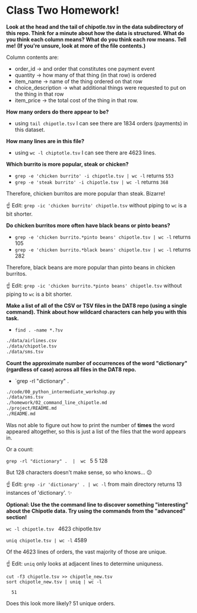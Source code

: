# Class Two Homework!

**Look at the head and the tail of chipotle.tsv in the data subdirectory of this repo. Think for a minute about how the data is structured. What do you think each column means? What do you think each row means.
Tell me! (If you're unsure, look at more of the file contents.)**

Column contents are: 
* order_id -> and order that constitutes one payment event
* quantity -> how many of that thing (in that row) is ordered
* item_name -> name of the thing ordered on that row
* choice_description -> what additional things were requested to put on the thing in that row
* item_price -> the total cost of the thing in that row. 

**How many orders do there appear to be?**

* using `tail chipotle.tsv` I can see there are 1834 orders (payments) in this dataset.

**How many lines are in this file?**

* using `wc -l chiptotle.tsv` I can see there are 4623 lines.

**Which burrito is more popular, steak or chicken?**

* `grep -e 'chicken burrito' -i chipotle.tsv | wc -l`  returns `553`   
* `grep -e 'steak burrito' -i chipotle.tsv | wc -l` returns `368`

Therefore, chicken burritos are more popular than steak. Bizarre!

:point_up: Edit: `grep -ic 'chicken burrito' chipotle.tsv` without piping to `wc` is a bit shorter. 

**Do chicken burritos more often have black beans or pinto beans?**

* `grep -e 'chicken burrito.*pinto beans' chipotle.tsv | wc -l` returns 105
* `grep -e 'chicken burrito.*black beans' chipotle.tsv | wc -l` returns 282

Therefore, black beans are more popular than pinto beans in chicken burritos. 

:point_up: Edit: `grep -ic 'chicken burrito.*pinto beans' chipotle.tsv` without piping to `wc` is a bit shorter. 

**Make a list of all of the CSV or TSV files in the DAT8 repo (using a single command). Think about how wildcard characters can help you with this task.**

* `find . -name *.?sv`

```bash
./data/airlines.csv
./data/chipotle.tsv
./data/sms.tsv
```


**Count the approximate number of occurrences of the word "dictionary" (rgardless of case) across all files in the DAT8 repo.**

* `grep -rl "dictionary" .

```bash
./code/00_python_intermediate_workshop.py
./data/sms.tsv
./homework/02_command_line_chipotle.md
./project/README.md
./README.md
```

Was not able to figure out how to print the number of __times__ the word appeared altogether, so this is just a list of the files that the word appears in. 

Or a count:

`grep -rl "dictionary" .  |  wc `
5       5     128

But 128 characters doesn't make sense, so who knows...  :confused: 

:point_up: Edit: `grep -ir 'dictionary' . | wc -l` from main directory returns 13 instances of 'dictionary'.  :sparkles:

**Optional: Use the the command line to discover something "interesting" about the Chipotle data. Try using the commands from the "advanced" section!**

`wc -l chipotle.tsv `
4623 chipotle.tsv

`uniq chipotle.tsv | wc -l`
4589

Of the 4623 lines of orders, the vast majority of those are unique.

:point_up: Edit: `uniq` only looks at adjacent lines to determine uniquness.

`cut -f3 chipotle.tsv >> chipotle_new.tsv`   
`sort chipotle_new.tsv | uniq | wc -l`

      51

Does this look more likely? 51 unique orders.   
